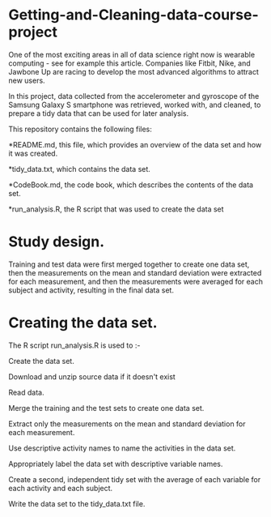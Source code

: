 # Getting-and-Cleaning-data-course-project

One of the most exciting areas in all of data science right now is wearable computing - see for example this article. Companies like Fitbit, Nike, and Jawbone Up are racing to develop the most advanced algorithms to attract new users.

In this project, data collected from the accelerometer and gyroscope of the Samsung Galaxy S smartphone was retrieved, worked with, and cleaned, to prepare a tidy data that can be used for later analysis.

This repository contains the following files:

*README.md, this file, which provides an overview of the data set and how it was created.

*tidy_data.txt, which contains the data set.

*CodeBook.md, the code book, which describes the contents of the data set.

*run_analysis.R, the R script that was used to create the data set

# Study design.


Training and test data were first merged together to create one data set, then the measurements on the mean and standard deviation were extracted for each measurement, and then the measurements were averaged for each subject and activity, resulting in the final data set.


# Creating the data set.

The R script run_analysis.R is used to :-

Create the data set. 

Download and unzip source data if it doesn't exist

Read data.

Merge the training and the test sets to create one data set.

Extract only the measurements on the mean and standard deviation for each measurement.

Use descriptive activity names to name the activities in the data set.

Appropriately label the data set with descriptive variable names.

Create a second, independent tidy set with the average of each variable for each activity and each subject.

Write the data set to the tidy_data.txt file.

